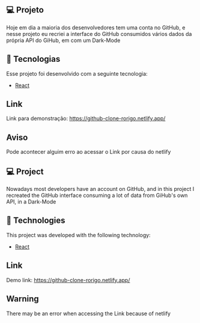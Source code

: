 ## 💻 Projeto

Hoje em dia a maioria dos desenvolvedores tem uma conta no GitHub, e nesse projeto eu recriei a interface do GitHub consumidos vários dados da própria API do GiHub, em com um Dark-Mode 

## 🚀 Tecnologias

Esse projeto foi desenvolvido com a seguinte tecnologia:

- [React](https://reactjs.org)

## Link
 Link para demonstração: https://github-clone-rorigo.netlify.app/
 
 ## Aviso 
 Pode acontecer alguim erro ao acessar o Link por causa do netlify



## 💻 Project

Nowadays most developers have an account on GitHub, and in this project I recreated the GitHub interface consuming a lot of data from GiHub's own API, in a Dark-Mode

## 🚀 Technologies

This project was developed with the following technology:

- [React](https://reactjs.org)

## Link
 Demo link: https://github-clone-rorigo.netlify.app/
 
 ## Warning
 There may be an error when accessing the Link because of netlify
